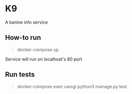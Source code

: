 # K9    
A kanine info service

## How-to run
> docker-compose up

Service will run on localhost's 80 port

## Run tests
> docker-compose exec uwsgi python3 manage.py test  
